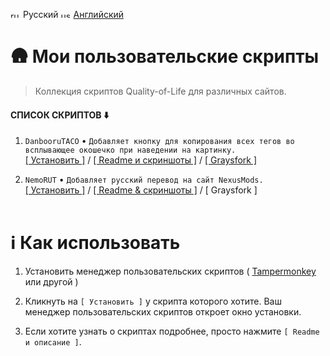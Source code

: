 <img width="16" height="11" alt="ru" src="https://github.com/user-attachments/assets/fec055f0-e3d1-4fb9-a869-f5dd53e951ad" /> Русский
<img width="16" height="11" alt="us" src="https://github.com/user-attachments/assets/d1d687d5-eb4c-4363-afdb-45c97d201bec" /> [Английский](./README.md)
# 🛖 Мои пользовательские скрипты
> Коллекция скриптов Quality-of-Life для различных сайтов.

#### СПИСОК СКРИПТОВ ⬇️
1. `DanbooruTACO` • `Добавляет кнопку для копирования всех тегов во всплывающее окошечко при наведении на картинку.`<br>
[[ Установить ]](https://raw.githubusercontent.com/vanja-san/JS-UserScripts/main/scripts/DanbooruTACO/danbooruTaCo.user.js) / [[ Readme и скриншоты ]](./scripts/DanbooruTACO) / [[ Graysfork ]](https://greasyfork.org/scripts/546052-danbooru-taco)

2. `NemoRUT` • `Добавляет русский перевод на сайт NexusMods.`<br>
[[ Установить ]](https://raw.githubusercontent.com/vanja-san/JS-UserScripts/main/scripts/NemoRUT/Nemo-RUT.user.js) / [[ Readme & скриншоты ]](./scripts/NemoRUT) / [ Graysfork ]
 <br><br>
# ℹ️ Как использовать
1. Установить менеджер пользовательских скриптов ( [Tampermonkey](https://www.tampermonkey.net/) или другой )

2. Кликнуть на `[ Установить ]` у скрипта которого хотите. Ваш менеджер пользовательских скриптов откроет окно установки.
3. Если хотите узнать о скриптах подробнее, просто нажмите  `[ Readme и описание ]`.
